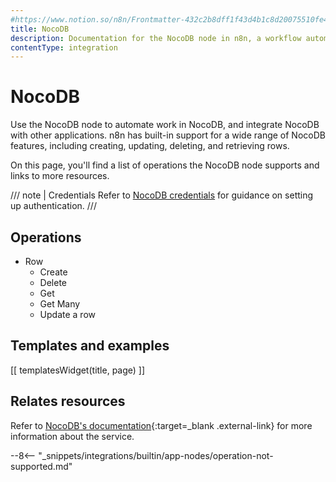 ```yaml
---
#https://www.notion.so/n8n/Frontmatter-432c2b8dff1f43d4b1c8d20075510fe4
title: NocoDB
description: Documentation for the NocoDB node in n8n, a workflow automation platform. Includes details of operations and configuration, and links to examples and credentials information.
contentType: integration
---
```


# NocoDB

Use the NocoDB node to automate work in NocoDB, and integrate NocoDB with other applications. n8n has built-in support for a wide range of NocoDB features, including creating, updating, deleting, and retrieving rows. 

On this page, you'll find a list of operations the NocoDB node supports and links to more resources.

/// note | Credentials
Refer to [NocoDB credentials](/integrations/builtin/credentials/nocodb/) for guidance on setting up authentication. 
///

## Operations

* Row
    * Create
    * Delete
    * Get
    * Get Many
    * Update a row

## Templates and examples

<!-- see https://www.notion.so/n8n/Pull-in-templates-for-the-integrations-pages-37c716837b804d30a33b47475f6e3780 -->
[[ templatesWidget(title, page) ]]

## Relates resources

Refer to [NocoDB's documentation](https://docs.nocodb.com/){:target=_blank .external-link} for more information about the service.

--8<-- "_snippets/integrations/builtin/app-nodes/operation-not-supported.md"
